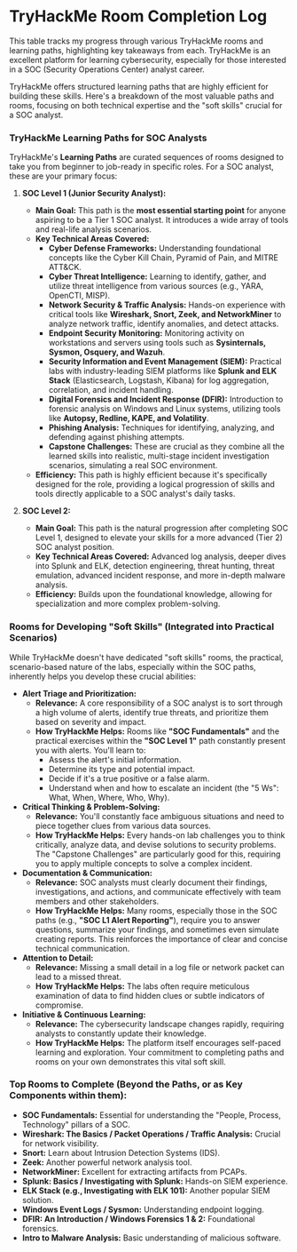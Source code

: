 # TryHackMe Room Completion Log

This table tracks my progress through various TryHackMe rooms and learning paths, highlighting key takeaways from each.
                                                                                                                                                                                                                                                                                                                                                                                                                                                                                                                                                                                                                                                                                                                                                                                                                                             TryHackMe is an excellent platform for learning cybersecurity, especially for those interested in a SOC (Security Operations Center) analyst career.

TryHackMe offers structured learning paths that are highly efficient for building these skills. Here's a breakdown of the most valuable paths and rooms, focusing on both technical expertise and the "soft skills" crucial for a SOC analyst.

### TryHackMe Learning Paths for SOC Analysts

TryHackMe's **Learning Paths** are curated sequences of rooms designed to take you from beginner to job-ready in specific roles. For a SOC analyst, these are your primary focus:

1.  **SOC Level 1 (Junior Security Analyst):**
    * **Main Goal:** This path is the **most essential starting point** for anyone aspiring to be a Tier 1 SOC analyst. It introduces a wide array of tools and real-life analysis scenarios.
    * **Key Technical Areas Covered:**
        * **Cyber Defense Frameworks:** Understanding foundational concepts like the Cyber Kill Chain, Pyramid of Pain, and MITRE ATT&CK.
        * **Cyber Threat Intelligence:** Learning to identify, gather, and utilize threat intelligence from various sources (e.g., YARA, OpenCTI, MISP).
        * **Network Security & Traffic Analysis:** Hands-on experience with critical tools like **Wireshark, Snort, Zeek, and NetworkMiner** to analyze network traffic, identify anomalies, and detect attacks.
        * **Endpoint Security Monitoring:** Monitoring activity on workstations and servers using tools such as **Sysinternals, Sysmon, Osquery, and Wazuh**.
        * **Security Information and Event Management (SIEM):** Practical labs with industry-leading SIEM platforms like **Splunk and ELK Stack** (Elasticsearch, Logstash, Kibana) for log aggregation, correlation, and incident handling.
        * **Digital Forensics and Incident Response (DFIR):** Introduction to forensic analysis on Windows and Linux systems, utilizing tools like **Autopsy, Redline, KAPE, and Volatility**.
        * **Phishing Analysis:** Techniques for identifying, analyzing, and defending against phishing attempts.
        * **Capstone Challenges:** These are crucial as they combine all the learned skills into realistic, multi-stage incident investigation scenarios, simulating a real SOC environment.
    * **Efficiency:** This path is highly efficient because it's specifically designed for the role, providing a logical progression of skills and tools directly applicable to a SOC analyst's daily tasks.

2.  **SOC Level 2:**
    * **Main Goal:** This path is the natural progression after completing SOC Level 1, designed to elevate your skills for a more advanced (Tier 2) SOC analyst position.
    * **Key Technical Areas Covered:** Advanced log analysis, deeper dives into Splunk and ELK, detection engineering, threat hunting, threat emulation, advanced incident response, and more in-depth malware analysis.
    * **Efficiency:** Builds upon the foundational knowledge, allowing for specialization and more complex problem-solving.

### Rooms for Developing "Soft Skills" (Integrated into Practical Scenarios)

While TryHackMe doesn't have dedicated "soft skills" rooms, the practical, scenario-based nature of the labs, especially within the SOC paths, inherently helps you develop these crucial abilities:

* **Alert Triage and Prioritization:**
    * **Relevance:** A core responsibility of a SOC analyst is to sort through a high volume of alerts, identify true threats, and prioritize them based on severity and impact.
    * **How TryHackMe Helps:** Rooms like **"SOC Fundamentals"** and the practical exercises within the **"SOC Level 1"** path constantly present you with alerts. You'll learn to:
        * Assess the alert's initial information.
        * Determine its type and potential impact.
        * Decide if it's a true positive or a false alarm.
        * Understand when and how to escalate an incident (the "5 Ws": What, When, Where, Who, Why).
* **Critical Thinking & Problem-Solving:**
    * **Relevance:** You'll constantly face ambiguous situations and need to piece together clues from various data sources.
    * **How TryHackMe Helps:** Every hands-on lab challenges you to think critically, analyze data, and devise solutions to security problems. The "Capstone Challenges" are particularly good for this, requiring you to apply multiple concepts to solve a complex incident.
* **Documentation & Communication:**
    * **Relevance:** SOC analysts must clearly document their findings, investigations, and actions, and communicate effectively with team members and other stakeholders.
    * **How TryHackMe Helps:** Many rooms, especially those in the SOC paths (e.g., **"SOC L1 Alert Reporting"**), require you to answer questions, summarize your findings, and sometimes even simulate creating reports. This reinforces the importance of clear and concise technical communication.
* **Attention to Detail:**
    * **Relevance:** Missing a small detail in a log file or network packet can lead to a missed threat.
    * **How TryHackMe Helps:** The labs often require meticulous examination of data to find hidden clues or subtle indicators of compromise.
* **Initiative & Continuous Learning:**
    * **Relevance:** The cybersecurity landscape changes rapidly, requiring analysts to constantly update their knowledge.
    * **How TryHackMe Helps:** The platform itself encourages self-paced learning and exploration. Your commitment to completing paths and rooms on your own demonstrates this vital soft skill.

### Top Rooms to Complete (Beyond the Paths, or as Key Components within them):

* **SOC Fundamentals:** Essential for understanding the "People, Process, Technology" pillars of a SOC.
* **Wireshark: The Basics / Packet Operations / Traffic Analysis:** Crucial for network visibility.
* **Snort:** Learn about Intrusion Detection Systems (IDS).
* **Zeek:** Another powerful network analysis tool.
* **NetworkMiner:** Excellent for extracting artifacts from PCAPs.
* **Splunk: Basics / Investigating with Splunk:** Hands-on SIEM experience.
* **ELK Stack (e.g., Investigating with ELK 101):** Another popular SIEM solution.
* **Windows Event Logs / Sysmon:** Understanding endpoint logging.
* **DFIR: An Introduction / Windows Forensics 1 & 2:** Foundational forensics.
* **Intro to Malware Analysis:** Basic understanding of malicious software.


